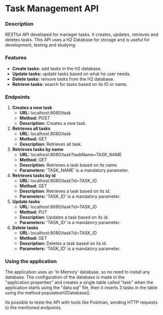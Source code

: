 <h1>Task Management API</h1>

<h3>Description</h3>
<p>RESTful API developed for manager tasks. It creates, updates, retrieves and deletes tasks.
This API uses a H2 Database for storage and is useful for development, testing and studying.</p>

<h3>Features</h3>
<ul>
    <li><b>Create tasks:</b> add tasks in the H2 database.</li>
    <li><b>Update tasks:</b> update tasks based on what he user needs.</li>
    <li><b>Delete tasks:</b> remove tasks from the H2 database.</li>
    <li><b>Retrieve tasks:</b> search for tasks based on its ID or name.</li>
</ul>

<h3>Endpoints</h3>
<ol>
    <li><b>Creates a new task</b>
        <ul>
	    <li><b>URL:</b> localhost:8080/task</li>
	    <li><b>Method:</b> POST</li>
	    <li><b>Description:</b> Creates a new task.</li>
	</ul>
    </li>
    <li><b>Retrieves all tasks</b>
        <ul>
	    <li><b>URL:</b> localhost:8080/task</li>
	    <li><b>Method:</b> GET</li>
	    <li><b>Description:</b> Retrieves all task.</li>
	</ul>
    </li>
    <li><b>Retrieves tasks by name</b>
        <ul>
	    <li><b>URL:</b> localhost:8080/task?taskName=TASK_NAME</li>
	    <li><b>Method:</b> GET</li>
	    <li><b>Description:</b> Retrieves a task based on its name.</li>
	    <li><b>Parameters:</b> 'TASK_NAME' is a mandatory parameter.</li>
	</ul>
    </li>
    <li><b>Retrieves tasks by id</b>
        <ul>
	    <li><b>URL:</b> localhost:8080/task?id=TASK_ID</li>
	    <li><b>Method:</b> GET</li>
	    <li><b>Description:</b> Retrieves a task based on its id.</li>
	    <li><b>Parameters:</b> 'TASK_ID' is a mandatory parameter.</li>
	</ul>
    </li>
    <li><b>Update tasks</b>
        <ul>
	    <li><b>URL:</b> localhost:8080/task?id=TASK_ID</li>
	    <li><b>Method:</b> PUT</li>
	    <li><b>Description:</b> Updates a task based on its id.</li>
	    <li><b>Parameters:</b> 'TASK_ID' is a mandatory parameter.</li>
	</ul>
    </li>
    <li><b>Delete tasks</b>
        <ul>
	    <li><b>URL:</b> localhost:8080/task?id=TASK_ID</li>
	    <li><b>Method:</b> GET</li>
	    <li><b>Description:</b> Deletes a task based on its id.</li>
	    <li><b>Parameters:</b> 'TASK_ID' is a mandatory parameter.</li>
	</ul>
    </li>
</ol>

<h3>Using the application</h3>
<p>The application uses an 'In Memory' database, so no need to install any database. The configuration of the database is made in the "application.properties" and creates a single table called "task" when the application starts using the "data.sql" file, then it inserts 3 tasks in the table using the method populatesH2Database().

Its possible to teste the API with tools like Postman, sending HTTP requests to the mentioned endpoints.</p>
